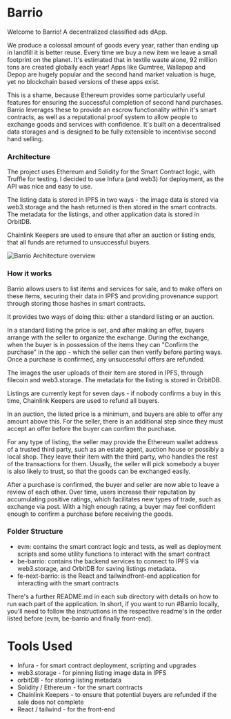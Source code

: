 # Barrio

Welcome to Barrio! A decentralized classified ads dApp.

We produce a colossal amount of goods every year, rather than ending up in landfill it is better reuse. Every time we buy a new item we leave a small footprint on the planet. It's estimated that in textile waste alone, 92 million tons are created globally each year! Apps like Gumtree, Wallapop and Depop are hugely popular and the second hand market valuation is huge, yet no blockchain based versions of these apps exist.

This is a shame, because Ethereum provides some particularly useful features for ensuring the successful completion of second hand purchases. Barrio leverages these to provide an escrow functionality within it's smart contracts, as well as a reputational proof system to allow people to exchange goods and services with confidence. It's built on a decentralised data storages and is designed to be fully extensible to incentivise second hand selling.

### Architecture

The project uses Ethereum and Solidity for the Smart Contract logic, with Truffle for testing. I decided to use Infura (and web3) for deployment, as the API was nice and easy to use.

The listing data is stored in IPFS in two ways - the image data is stored via web3.storage and the hash returned is then stored in the smart contracts. The metadata for the listings, and other application data is stored in OrbitDB.

Chainlink Keepers are used to ensure that after an auction or listing ends, that all funds are returned to unsuccessful buyers.

![Barrio Architecture overview](https://lucid.app/publicSegments/view/45498d32-48d7-4034-a7f4-a04675e1de17/image.jpeg)

### How it works

Barrio allows users to list items and services for sale, and to make offers on these items, securing their data in IPFS and providing provenance support through storing those hashes in smart contracts.

It provides two ways of doing this: either a standard listing or an auction.

In a standard listing the price is set, and after making an offer, buyers arrange with the seller to organize the exchange. During the exchange, when the buyer is in possession of the items they can "Confirm the purchase" in the app - which the seller can then verify before parting ways. Once a purchase is confirmed, any unsuccessful offers are refunded.

The images the user uploads of their item are stored in IPFS, through filecoin and web3.storage. The metadata for the listing is stored in OrbitDB.

Listings are currently kept for seven days - if nobody confirms a buy in this time, Chainlink Keepers are used to refund all buyers.

In an auction, the listed price is a minimum, and buyers are able to offer any amount above this. For the seller, there is an additional step since they must accept an offer before the buyer can confirm the purchase.

For any type of listing, the seller may provide the Ethereum wallet address of a trusted third party, such as an estate agent, auction house or possibly a local shop. They leave their item with the third party, who handles the rest of the transactions for them. Usually, the seller will pick somebody a buyer is also likely to trust, so that the goods can be exchanged easily.

After a purchase is confirmed, the buyer and seller are now able to leave a review of each other. Over time, users increase their reputation by accumulating positive ratings, which facilitates new types of trade, such as exchange via post. With a high enough rating, a buyer may feel confident enough to confirm a purchase before receiving the goods.

### Folder Structure

-   evm: contains the smart contract logic and tests, as well as deployment scripts and some utility functions to interact with the smart contract
-   be-barrio: contains the backend services to connect to IPFS via web3.storage, and OrbitDB for saving listings metadata.
-   fe-next-barrio: is the React and tailwindfront-end application for interacting with the smart contracts

There's a further README.md in each sub directory with details on how to run each part of the application. In short, if you want to run #Barrio locally, you'll need to follow the instructions in the respective readme's in the order listed before (evm, be-barrio and finally front-end).

# Tools Used

-   Infura - for smart contract deployment, scripting and upgrades
-   web3.storage - for pinning listing image data in IPFS
-   orbitDB - for storing listing metadata
-   Solidity / Ethereum - for the smart contracts
-   Chainlink Keepers - to ensure that potential buyers are refunded if the sale does not complete
-   React / tailwind - for the front-end
